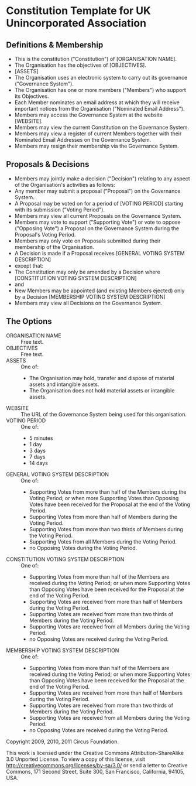 Constitution Template for UK Unincorporated Association
=======================================================

Definitions & Membership
------------------------

* This is the constitution ("Constitution") of [ORGANISATION NAME].
* The Organisation has the objectives of [OBJECTIVES].
* [ASSETS]
* The Organisation uses an electronic system to carry out its governance ("Governance System").
* The Organisation has one or more members ("Members") who support its Objectives.
* Each Member nominates an email address at which they will receive important notices from the Organisation ("Nominated Email Address").
* Members may access the Governance System at the website [WEBSITE].
* Members may view the current Constitution on the Governance System.
* Members may view a register of current Members together with their Nominated Email Addresses on the Governance System.
* Members may resign their membership via the Governance System.

Proposals & Decisions
---------------------

* Members may jointly make a decision ("Decision") relating to any aspect of the Organisation's activities as follows:
* Any member may submit a proposal ("Proposal") on the Governance System.
* A Proposal may be voted on for a period of [VOTING PERIOD] starting with its submission ("Voting Period").
* Members may view all current Proposals on the Governance System.
* Members may vote to support ("Supporting Vote") or vote to oppose ("Opposing Vote") a Proposal on the Governance System during the Proposal's Voting Period.
* Members may only vote on Proposals submitted during their membership of the Organisation.
* A Decision is made if a Proposal receives [GENERAL VOTING SYSTEM DESCRIPTION]
* except that:
* The Constitution may only be amended by a Decision where [CONSTITUTION VOTING SYSTEM DESCRIPTION]
* and
* New Members may be appointed (and existing Members ejected) only by a Decision [MEMBERSHIP VOTING SYSTEM DESCRIPTION]
* Members may view all Decisions on the Governance System.

## The Options

<dl>
  <dt>ORGANISATION NAME</dt>
  <dd>Free text.<dd>

  <dt>OBJECTIVES</dt>
  <dd>Free text.</dd>

  <dt>ASSETS</dt>
  <dd>
    One of:
    <ul>
      <li>The Organisation may hold, transfer and dispose of material assets and intangible assets.</li>
      <li>The Organisation does not hold material assets or intangible assets.</li>
    </ul>
  </dd>

  <dt>WEBSITE</dt>
  <dd>The URL of the Governance System being used for this organisation.</dd>

  <dt>VOTING PERIOD</dt>
  <dd>
    One of:
    <ul>
      <li>5 minutes</li>
      <li>1 day</li>
      <li>3 days</li>
      <li>7 days</li>
      <li>14 days</li>
    </ul>
  </dd>

  <dt>GENERAL VOTING SYSTEM DESCRIPTION</dt>
  <dd>
    One of:
    <ul>
      <li>Supporting Votes from more than half of the Members during the Voting Period; or when more Supporting Votes than Opposing Votes have been received for the Proposal at the end of the Voting Period.</li>
      <li>Supporting Votes from more than half of Members during the Voting Period.</li>
      <li>Supporting Votes from more than two thirds of Members during the Voting Period.</li>
      <li>Supporting Votes from all Members during the Voting Period.</li>
      <li>no Opposing Votes during the Voting Period.</li>
    </ul>
  </dd>

  <dt>CONSTITUTION VOTING SYSTEM DESCRIPTION</dt>
  <dd>
    One of:
    <ul>
      <li>Supporting Votes from more than half of the Members are received during the Voting Period; or when more Supporting Votes than Opposing Votes have been received for the Proposal at the end of the Voting Period.</li>
      <li>Supporting Votes are received from more than half of Members during the Voting Period.</li>
      <li>Supporting Votes are received from more than two thirds of Members during the Voting Period.</li>
      <li>Supporting Votes are received from all Members during the Voting Period.</li>
      <li>no Opposing Votes are received during the Voting Period.</li>
    </ul>
  </dd>

  <dt>MEMBERSHIP VOTING SYSTEM DESCRIPTION</dt>
  <dd>
    One of:
    <ul>
      <li>Supporting Votes from more than half of the Members are received during the Voting Period; or when more Supporting Votes than Opposing Votes have been received for the Proposal at the end of the Voting Period.</li>
      <li>Supporting Votes are received from more than half of Members during the Voting Period.</li>
      <li>Supporting Votes are received from more than two thirds of Members during the Voting Period.</li>
      <li>Supporting Votes are received from all Members during the Voting Period.</li>
      <li>no Opposing Votes are received during the Voting Period.</li>
    </ul>
  </dd>
</dl>

Copyright 2009, 2010, 2011 Circus Foundation.

This work is licensed under the Creative Commons Attribution-ShareAlike 3.0 Unported License. To view a copy of this license, visit http://creativecommons.org/licenses/by-sa/3.0/ or send a letter to Creative Commons, 171 Second Street, Suite 300, San Francisco, California, 94105, USA.

